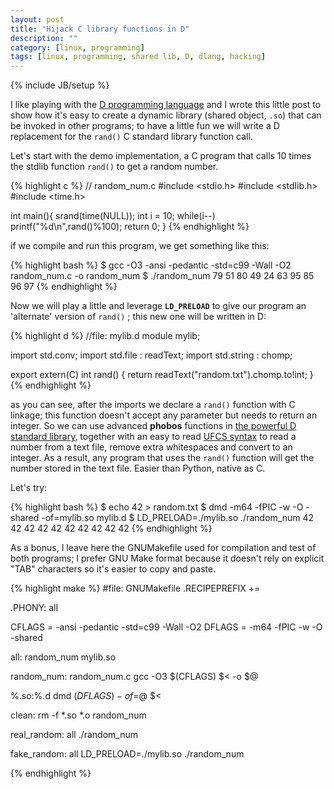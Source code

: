 ```yaml
---
layout: post
title: "Hijack C library functions in D"
description: ""
category: [linux, programming]
tags: [linux, programming, shared lib, D, dlang, hacking]
---
```

{% include JB/setup %}

I like playing with the [D programming language](https://dlang.org/) and I wrote this little post to show how it's easy to create a dynamic library (shared object, `.so`) that can be invoked in other programs; to have a little fun we will write a D replacement for the `rand()` C standard library function call.

Let's start with the demo implementation, a C program that calls 10 times the stdlib function `rand()` to get a random number.

{% highlight c %}
// random_num.c
#include <stdio.h>
#include <stdlib.h>
#include <time.h>
 
int main(){
  srand(time(NULL));
  int i = 10;
  while(i--) printf("%d\n",rand()%100);
  return 0;
}
{% endhighlight %}

if we compile and run this program, we get something like this:

{% highlight bash %}
$ gcc -O3 -ansi -pedantic -std=c99 -Wall -O2 random_num.c -o random_num
$ ./random_num 
79
51
80
49
24
63
95
85
96
97
{% endhighlight %}

Now we will play a little and leverage **`LD_PRELOAD`** to give our program an 'alternate' version of `rand()` ; this new one will be written in D:

{% highlight d %}
//file: mylib.d
module mylib;

import std.conv;
import std.file : readText;
import std.string : chomp;

export extern(C) int rand() {
      return readText("random.txt").chomp.to!int;
}
{% endhighlight %}

as you can see, after the imports we declare a `rand()` function with C linkage; this function doesn't accept any parameter but needs to return an integer. So we can use advanced **phobos** functions in [the powerful D standard library](https://dlang.org/phobos/index.html), together with an easy to read [UFCS syntax](https://en.wikipedia.org/wiki/Uniform_Function_Call_Syntax) to read a number from a text file, remove extra whitespaces and convert to an integer. As a result, any program that uses the `rand()` function will get the number stored in the text file. Easier than Python, native as C.

Let's try:


{% highlight bash %}
$ echo 42 > random.txt
$ dmd -m64 -fPIC -w -O -shared -of=mylib.so mylib.d
$ LD_PRELOAD=./mylib.so ./random_num 
42
42
42
42
42
42
42
42
42
42
{% endhighlight %}

As a bonus, I leave here the GNUMakefile used for compilation and test of both programs; I prefer GNU Make format because it doesn't rely on explicit "TAB" characters so it's easier to copy and paste.

{% highlight make %}
#file: GNUMakefile
.RECIPEPREFIX +=

.PHONY: all

CFLAGS = -ansi -pedantic -std=c99 -Wall -O2
DFLAGS = -m64 -fPIC -w -O -shared

all: random_num mylib.so

random_num: random_num.c
  gcc -O3 $(CFLAGS) $< -o $@

%.so:%.d
  dmd $(DFLAGS) -of=$@ $<

clean:
  rm -f *.so *.o random_num

real_random: all
  ./random_num

fake_random: all
  LD_PRELOAD=./mylib.so ./random_num

{% endhighlight %}
